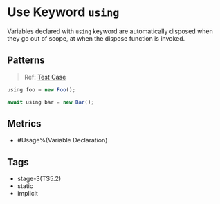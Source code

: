 # Use Keyword `using`

Variables declared with `using` keyword are automatically disposed when they go out of
scope, at when the dispose function is invoked.

## Patterns

> Ref: [Test Case](../../../../../docs/entity/variable.md#syntax-using-declaration)

[//]: # (@formatter:off)
```js
using foo = new Foo();

await using bar = new Bar();
```
[//]: # (@formatter:on)

## Metrics

* #Usage%(Variable Declaration)

## Tags

* stage-3(TS5.2)
* static
* implicit
